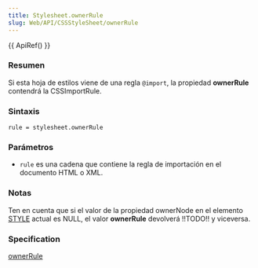 ```yaml
---
title: Stylesheet.ownerRule
slug: Web/API/CSSStyleSheet/ownerRule
---
```


{{ ApiRef() }}

### Resumen

Si esta hoja de estilos viene de una regla `@import`, la propiedad **ownerRule** contendrá la CSSImportRule.

### Sintaxis

```
rule = stylesheet.ownerRule
```

### Parámetros

- `rule` es una cadena que contiene la regla de importación en el documento HTML o XML.

### Notas

Ten en cuenta que si el valor de la propiedad ownerNode en el elemento [STYLE](/es/docs/Web/API/HTMLElement/style) actual es NULL, el valor **ownerRule** devolverá !!TODO!! y viceversa.

### Specification

[ownerRule](https://www.w3.org/TR/2000/REC-DOM-Level-2-Style-20001113/css.html#CSS-CSSStyleSheet-ownerRule)
